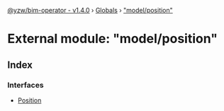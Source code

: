 [@yzw/bim-operator - v1.4.0](../README.md) › [Globals](../globals.md) › ["model/position"](_model_position_.md)

# External module: "model/position"

## Index

### Interfaces

* [Position](../interfaces/_model_position_.position.md)
